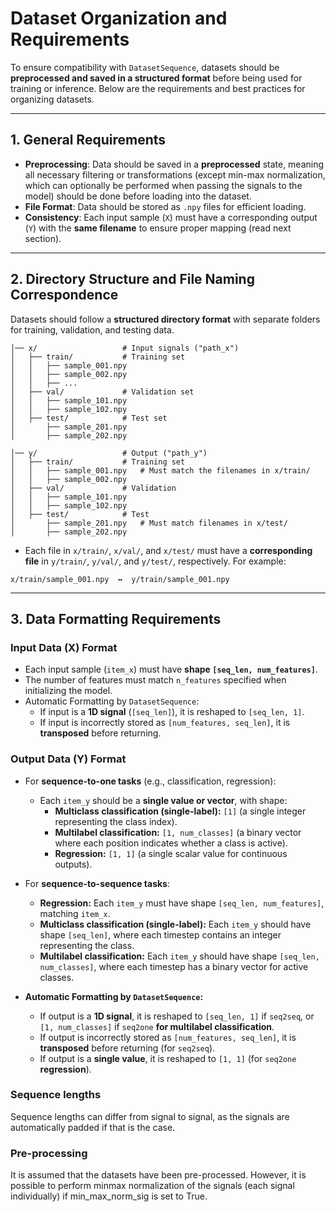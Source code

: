 # Dataset Organization and Requirements

To ensure compatibility with `DatasetSequence`, datasets should be **preprocessed and saved in a structured format** before being used for training or inference. Below are the requirements and best practices for organizing datasets.

---

## **1. General Requirements**

- **Preprocessing**: Data should be saved in a **preprocessed** state, meaning all necessary filtering or transformations (except min-max normalization, which can optionally be performed when passing the signals to the model) should be done before loading into the dataset.
- **File Format**: Data should be stored as `.npy` files for efficient loading.
- **Consistency**: Each input sample (`X`) must have a corresponding output (`Y`) with the **same filename** to ensure proper mapping (read next section).

---

## **2. Directory Structure and File Naming Correspondence**

Datasets should follow a **structured directory format** with separate folders for training, validation, and testing data.

```
│── x/                   # Input signals ("path_x")
│   ├── train/           # Training set
│   │   ├── sample_001.npy
│   │   ├── sample_002.npy
│   │   ├── ...
│   ├── val/             # Validation set
│   │   ├── sample_101.npy
│   │   ├── sample_102.npy
│   ├── test/            # Test set
│       ├── sample_201.npy
│       ├── sample_202.npy

│── y/                   # Output ("path_y")
│   ├── train/           # Training set
│   │   ├── sample_001.npy   # Must match the filenames in x/train/
│   │   ├── sample_002.npy
│   ├── val/             # Validation 
│   │   ├── sample_101.npy
│   │   ├── sample_102.npy
│   ├── test/            # Test 
│       ├── sample_201.npy   # Must match filenames in x/test/
│       ├── sample_202.npy

```

- Each file in `x/train/`, `x/val/`, and `x/test/` must have a **corresponding file** in `y/train/`, `y/val/`, and `y/test/`, respectively. For example:

```
x/train/sample_001.npy  ↔  y/train/sample_001.npy
```

---

## **3. Data Formatting Requirements**

### **Input Data (X) Format**

- Each input sample (`item_x`) must have **shape `[seq_len, num_features]`**.
- The number of features must match `n_features` specified when initializing the model.
- Automatic Formatting by `DatasetSequence`:
    - If input is a **1D signal** (`[seq_len]`), it is reshaped to `[seq_len, 1]`.
    - If input is incorrectly stored as `[num_features, seq_len]`, it is **transposed** before returning.

### **Output Data (Y) Format**

- For **sequence-to-one tasks** (e.g., classification, regression):
    - Each `item_y` should be a **single value or vector**, with shape:
        - **Multiclass classification (single-label):** `[1]` (a single integer representing the class index).
        - **Multilabel classification:** `[1, num_classes]` (a binary vector where each position indicates whether a class is active).
        - **Regression:** `[1, 1]` (a single scalar value for continuous outputs).

- For **sequence-to-sequence tasks**:
    - **Regression:** Each `item_y` must have shape `[seq_len, num_features]`, matching `item_x`.
    - **Multiclass classification (single-label):** Each `item_y` should have shape `[seq_len]`, where each timestep contains an integer representing the class.
    - **Multilabel classification:** Each `item_y` should have shape `[seq_len, num_classes]`, where each timestep has a binary vector for active classes.

- **Automatic Formatting by `DatasetSequence`:**
    - If output is a **1D signal**, it is reshaped to `[seq_len, 1]` if `seq2seq`, or `[1, num_classes]` if `seq2one` **for multilabel classification**.
    - If output is incorrectly stored as `[num_features, seq_len]`, it is **transposed** before returning (for `seq2seq`).
    - If output is a **single value**, it is reshaped to `[1, 1]` (for `seq2one` **regression**).

### **Sequence lengths**

Sequence lengths can differ from signal to signal, as the signals are automatically padded if that is the case.

### **Pre-processing**

It is assumed that the datasets have been pre-processed. However, it is possible to perform minmax normalization of the signals (each signal individually) if min_max_norm_sig is set to True.